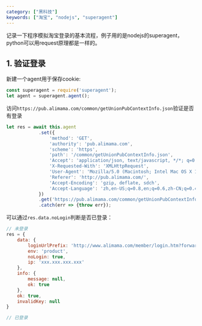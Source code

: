 ```yaml
---
category: ["黑科技"]
keywords: ["淘宝", "nodejs", "superagent"]
---
```


记录一下程序模拟淘宝登录的基本流程，例子用的是nodejs的superagent，python可以用request原理都是一样的。

<!-- more -->

## 1. 验证登录

新建一个agent用于保存cookie:

```js
const superagent = require('superagent');
let agent = superagent.agent();
```

访问`https://pub.alimama.com/common/getUnionPubContextInfo.json`验证是否有登录

```js
let res = await this.agent
            .set({
                'method': 'GET',
                'authority': 'pub.alimama.com',
                'scheme': 'https',
                'path': '/common/getUnionPubContextInfo.json',
                'Accept': 'application/json, text/javascript, */*; q=0.01',
                'X-Requested-With': 'XMLHttpRequest',
                'User-Agent': 'Mozilla/5.0 (Macintosh; Intel Mac OS X 10_12_5) AppleWebKit/537.36 (KHTML, like Gecko) Chrome/58.0.3029.110 Safari/537.36',
                'Referer': 'http://pub.alimama.com/',
                'Accept-Encoding': 'gzip, deflate, sdch',
                'Accept-Language': 'zh,en-US;q=0.8,en;q=0.6,zh-CN;q=0.4,zh-TW;q=0.2'
            })
            .get('https://pub.alimama.com/common/getUnionPubContextInfo.json')
            .catch(err => {throw err});
```

可以通过`res.data.noLogin`判断是否已登录：

```js
// 未登录
res = { 
    data: { 
        loginUrlPrefix: 'http://www.alimama.com/member/login.htm?forward=',
        env: 'product',
        noLogin: true,
        ip: 'xxx.xxx.xxx.xxx' 
    },
    info: { 
        message: null, 
        ok: true 
    },
    ok: true,
    invalidKey: null 
}

// 已登录


```

